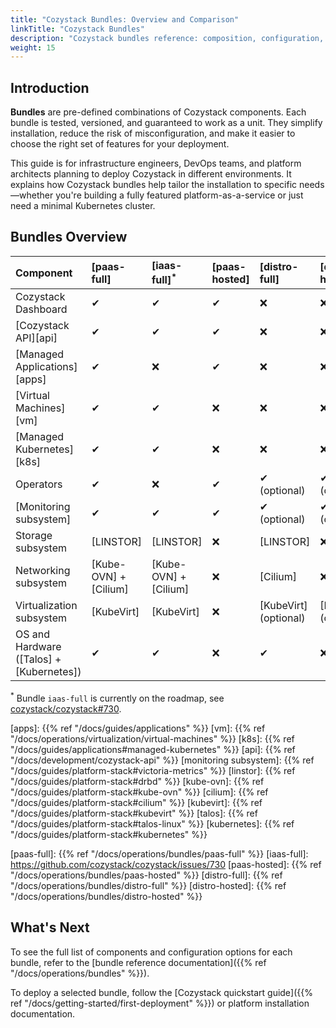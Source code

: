 ```yaml
---
title: "Cozystack Bundles: Overview and Comparison"
linkTitle: "Cozystack Bundles"
description: "Cozystack bundles reference: composition, configuration, and troubleshooting."
weight: 15
---
```


## Introduction

**Bundles** are pre-defined combinations of Cozystack components.
Each bundle is tested, versioned, and guaranteed to work as a unit.
They simplify installation, reduce the risk of misconfiguration, and make it easier to choose the right set of features for your deployment.

This guide is for infrastructure engineers, DevOps teams, and platform architects planning to deploy Cozystack in different environments.
It explains how Cozystack bundles help tailor the installation to specific needs—whether you're building a fully featured platform-as-a-service
or just need a minimal Kubernetes cluster.

## Bundles Overview



| Component                                | [paas-full]            | [iaas-full]<sup>*</sup> | [paas-hosted]  | [distro-full]         | [distro-hosted]       |
|:-----------------------------------------|:-----------------------|:------------------------|:---------------|:----------------------|:----------------------|
| Cozystack Dashboard                      | ✔                      | ✔                       | ✔              | ❌                    | ❌                    |
| [Cozystack API][api]                     | ✔                      | ✔                       | ✔              | ❌                    | ❌                    |
| [Managed Applications][apps]             | ✔                      | ❌                      | ✔              | ❌                    | ❌                    |
| [Virtual Machines][vm]                   | ✔                      | ✔                       | ❌             | ❌                    | ❌                    |
| [Managed Kubernetes][k8s]                | ✔                      | ✔                       | ❌             | ❌                    | ❌                    |
| Operators                                | ✔                      | ❌                      | ✔              | ✔ (optional)          | ✔ (optional)          |
| [Monitoring subsystem]                   | ✔                      | ✔                       | ✔              | ✔ (optional)          | ✔ (optional)          |
| Storage subsystem                        | [LINSTOR]              | [LINSTOR]               | ❌             | [LINSTOR]             | ❌                    |
| Networking subsystem                     | [Kube-OVN] + [Cilium]  | [Kube-OVN] + [Cilium]   | ❌             | [Cilium]              | ❌                    |
| Virtualization subsystem                 | [KubeVirt]             | [KubeVirt]              | ❌             | [KubeVirt] (optional) | [KubeVirt] (optional) |
| OS and Hardware ([Talos] + [Kubernetes]) | ✔                      | ✔                       | ❌             | ✔                     | ❌                    |


<sup>*</sup> Bundle `iaas-full` is currently on the roadmap, see [cozystack/cozystack#730][iaas-full-gh].

[apps]: {{% ref "/docs/guides/applications" %}}
[vm]: {{% ref "/docs/operations/virtualization/virtual-machines" %}}
[k8s]: {{% ref "/docs/guides/applications#managed-kubernetes" %}}
[api]: {{% ref "/docs/development/cozystack-api" %}}
[monitoring subsystem]: {{% ref "/docs/guides/platform-stack#victoria-metrics" %}}
[linstor]: {{% ref "/docs/guides/platform-stack#drbd" %}}
[kube-ovn]: {{% ref "/docs/guides/platform-stack#kube-ovn" %}}
[cilium]: {{% ref "/docs/guides/platform-stack#cilium" %}}
[kubevirt]: {{% ref "/docs/guides/platform-stack#kubevirt" %}}
[talos]: {{% ref "/docs/guides/platform-stack#talos-linux" %}}
[kubernetes]: {{% ref "/docs/guides/platform-stack#kubernetes" %}}

[paas-full-gh]: https://github.com/cozystack/cozystack/blob/main/packages/core/platform/bundles/paas-full.yaml
[iaas-full-gh]: https://github.com/cozystack/cozystack/issues/730
[paas-hosted-gh]: https://github.com/cozystack/cozystack/blob/main/packages/core/platform/bundles/paas-hosted.yaml
[distro-full-gh]: https://github.com/cozystack/cozystack/blob/main/packages/core/platform/bundles/distro-full.yaml
[distro-hosted-gh]: https://github.com/cozystack/cozystack/blob/main/packages/core/platform/bundles/distro-hosted.yaml

[paas-full]: {{% ref "/docs/operations/bundles/paas-full" %}}
[iaas-full]: https://github.com/cozystack/cozystack/issues/730
[paas-hosted]: {{% ref "/docs/operations/bundles/paas-hosted" %}}
[distro-full]: {{% ref "/docs/operations/bundles/distro-full" %}}
[distro-hosted]: {{% ref "/docs/operations/bundles/distro-hosted" %}}

## What's Next

To see the full list of components and configuration options for each bundle, refer to the 
[bundle reference documentation]({{% ref "/docs/operations/bundles" %}}).

To deploy a selected bundle, follow the [Cozystack quickstart guide]({{% ref "/docs/getting-started/first-deployment" %}}) or platform installation documentation.


